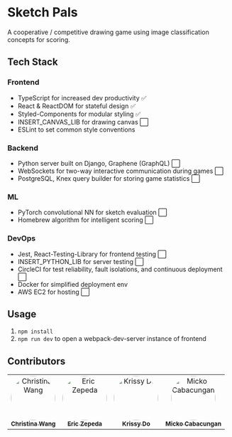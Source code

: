 # Sketch Pals
A cooperative / competitive drawing game using image classification concepts for scoring.

<!-- TODO: Marketing to recruiters - fill out as we progress -->
## Tech Stack
### Frontend
- TypeScript for increased dev productivity ✅
- React & ReactDOM for stateful design ✅
- Styled-Components for modular styling ✅
- INSERT_CANVAS_LIB for drawing canvas ⬜
- ESLint to set common style conventions

### Backend
- Python server built on Django, Graphene (GraphQL) ⬜
- WebSockets for two-way interactive communication during games ⬜
- PostgreSQL, Knex query builder for storing game statistics ⬜

### ML
- PyTorch convolutional NN for sketch evaluation ⬜
- Homebrew algorithm for intelligent scoring ⬜

### DevOps
- Jest, React-Testing-Library for frontend testing ⬜
- INSERT_PYTHON_LIB for server testing ⬜
- CircleCI for test reliability, fault isolations, and continuous deployment ⬜
- Docker for simplified deployment env
- AWS EC2 for hosting ⬜

## Usage

1. `npm install`
2. `npm run dev` to open a webpack-dev-server instance of frontend

## Contributors
<table>
  <tr>
    <!-- Christina Wang -->
    <td align="center">
      <a href="https://github.com/cywang117">
        <img
          src="https://avatars0.githubusercontent.com/u/38748558?s=400&v=4" style="width:100px;border-radius:50px;"
          alt="Christina Wang"
        />
        <br />
        <sub><strong>Christina Wang</strong></sub>
      </a>
    </td>
    <!-- Eric Zepeda -->
    <td align="center">
      <a href="https://github.com/cmonez">
        <img
          src="https://avatars1.githubusercontent.com/u/39146411?s=460&u=3a6ecc86d5fe05ae09e235b4f5b6d243a2717aac&v=4"
          style="width:100px;border-radius:50px;"
          alt="Eric Zepeda"
        />
        <br />
        <sub><strong>Eric Zepeda</strong></sub>
      </a>
      </td>
    <!-- Krissy Do -->
    <td align="center">
      <a href="https://github.com/krisdo">
        <img
          src="https://avatars1.githubusercontent.com/u/57049106?s=460&u=f60f0ab826fa293ea45cddab09f8bba666132352&v=4"
          style="width:100px;border-radius:50px;"
          alt="Krissy Do"
        />
        <br />
        <sub><strong>Krissy Do</strong></sub>
      </a>
    </td>
    <!-- Micko Cabacungan -->
    <td align="center">
      <a href="https://github.com/nightlaro">
        <img
          src="https://avatars2.githubusercontent.com/u/53090061?s=460&u=40baff981fb886ff5862e5886f2c3deb8bfd343e&v=4"
          style="width:100px;border-radius:50px;"
          alt="Micko Cabacungan"
        />
        <br />
        <sub><strong>Micko Cabacungan</strong></sub>
      </a>
    </td>
  </tr>
</table>
<br/>
